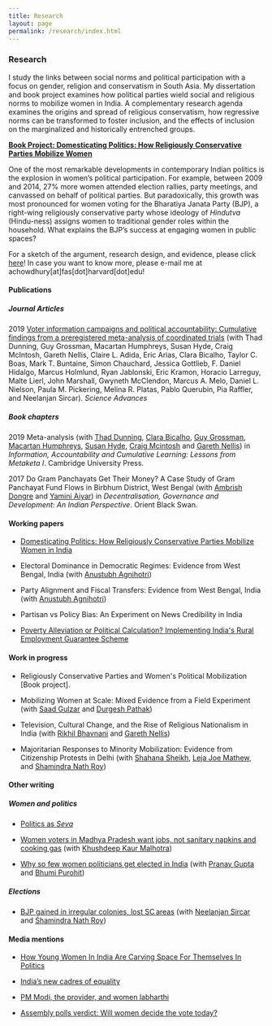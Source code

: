 ```yaml
---
title: Research
layout: page
permalink: /research/index.html
---
```


### Research
I study the links between social norms and political participation with a focus on gender, religion and conservatism in South Asia. My dissertation and book project examines how political parties wield social and religious norms to mobilize women in India. A complementary research agenda examines the origins and spread of religious conservatism, how regressive norms can be transformed to foster inclusion, and the effects of inclusion on the marginalized and historically entrenched groups. 


[**Book Project: Domesticating Politics: How Religiously Conservative Parties Mobilize Women**](https://anirvanchowdhury.github.io/book/)

One of the most remarkable developments in contemporary Indian politics is the explosion in women’s political participation. For example, between 2009 and 2014, 27% more women attended election rallies, party meetings, and canvassed on behalf of political parties. But paradoxically, this growth was most pronounced for women voting for the Bharatiya Janata Party (BJP), a right-wing religiously conservative party whose ideology of _Hindutva_ (Hindu-ness) assigns women to traditional gender roles within the household. What explains the BJP’s success at engaging women in public spaces? 

For a sketch of the argument, research design, and evidence, please click [here](https://anirvanchowdhury.github.io/book/)! In case you want to know more, please e-mail me at achowdhury[at]fas[dot]harvard[dot]edu!


#### Publications

##### Journal Articles
2019 [Voter information campaigns and political accountability: Cumulative findings from a preregistered meta-analysis of coordinated trials](https://advances.sciencemag.org/content/5/7/eaaw2612.full) (with Thad Dunning, Guy Grossman, Macartan Humphreys, Susan Hyde, Craig McIntosh, Gareth Nellis, Claire L. Adida, Eric Arias, Clara Bicalho, Taylor C. Boas, Mark T. Buntaine, Simon Chauchard, Jessica Gottlieb, F. Daniel Hidalgo, Marcus Holmlund, Ryan Jablonski, Eric Kramon, Horacio Larreguy, Malte Lierl, John Marshall, Gwyneth McClendon, Marcus A. Melo, Daniel L. Nielson, Paula M. Pickering, Melina R. Platas, Pablo Querubin, Pia Raffler, and Neelanjan Sircar). _Science Advances_

##### Book chapters
2019 Meta-analysis (with [Thad Dunning](http://www.thaddunning.com/), [Clara Bicalho](https://wzb.eu/en/persons/clara-bicalho-maia-correia), [Guy Grossman](https://web.sas.upenn.edu/ggros/), [Macartan Humphreys](http://www.macartan.nyc/), [Susan Hyde](http://susan.hyde.co/), [Craig Mcintosh](http://gps.ucsd.edu/faculty-directory/craig-mcintosh.html) and [Gareth Nellis](http://www.garethnellis.com/)) in _Information, Accountability and Cumulative Learning: Lessons from Metaketa I_. Cambridge University Press.

2017 Do Gram Panchayats Get Their Money? A Case Study of Gram Panchayat Fund Flows in Birbhum District, West Bengal (with [Ambrish Dongre](https://www.iima.ac.in/web/faculty/faculty-profiles/ambrish-dongre) and [Yamini Aiyar](http://www.cprindia.org/people/yamini-aiyar)) in _Decentralisation, Governance and Development: An Indian Perspective_. Orient Black Swan.

#### Working papers
* [Domesticating Politics: How Religiously Conservative Parties Mobilize Women in India](https://www.dropbox.com/scl/fi/el1d15dowce19cyn664se/chowdhury-domesticating_politics-20231002.pdf?rlkey=erakmhoxfcp27k65kjlstmg26&dl=0)

* Electoral Dominance in Democratic Regimes: Evidence from West Bengal, India (with [Anustubh Agnihotri](http://polisci.berkeley.edu/people/person/anustubh-agnihotri))

* Party Alignment and Fiscal Transfers: Evidence from West Bengal, India (with [Anustubh Agnihotri](http://polisci.berkeley.edu/people/person/anustubh-agnihotri))

* Partisan vs Policy Bias: An Experiment on News Credibility in India 

* [Poverty Alleviation or Political Calculation? Implementing India's Rural Employment Guarantee Scheme](https://papers.ssrn.com/sol3/papers.cfm?abstract_id=2555738)

#### Work in progress
* Religiously Conservative Parties and Women's Political Mobilization [Book project]. 

* Mobilizing Women at Scale: Mixed Evidence from a Field Experiment (with [Saad Gulzar](http://saadgulzar.com/) and [Durgesh Pathak](http://aamaadmiparty.org/teams/durgesh-pathak/)) 

* Television, Cultural Change, and the Rise of Religious Nationalism in India (with [Rikhil Bhavnani](https://faculty.polisci.wisc.edu/bhavnani/) and [Gareth Nellis](http://www.garethnellis.com/))

* Majoritarian Responses to Minority Mobilization: Evidence from Citizenship Protests in Delhi (with [Shahana Sheikh](https://politicalscience.yale.edu/people/shahana-sheikh), [Leja Joe Mathew](https://polisci.brown.edu/people/leja-joe-mathew), and [Shamindra Nath Roy](https://www.cprindia.org/people/shamindra-nath-roy))

#### Other writing
##### Women and politics 
* [Politics as _Seva_](https://indianexpress.com/article/opinion/women-prefer-modi-bjp-9093597/) 

* [Women voters in Madhya Pradesh want jobs, not sanitary napkins and cooking gas](https://theprint.in/opinion/women-voters-in-madhya-pradesh-want-jobs-not-sanitary-napkins-and-cooking-gas/155742/) (with [Khushdeep Kaur Malhotra](https://www.ideasforindia.in/profile/khusdeep.html)) 

* [Why so few women politicians get elected in India](https://www.livemint.com/elections/lok-sabha-elections/why-so-few-women-politicians-get-elected-in-india-1557134520487.html) (with [Pranav Gupta](https://polisci.berkeley.edu/people/person/pranav-gupta) and [Bhumi Purohit](https://polisci.berkeley.edu/people/person/bhumi-purohit))

##### Elections
* [BJP gained in irregular colonies, lost SC areas](https://www.hindustantimes.com/assembly-elections/bjp-gained-in-irregular-colonies-lost-sc-areas/story-sDxORRAPLDcQcXjhZs4IAL.html) (with [Neelanjan Sircar](https://www.cprindia.org/people/neelanjan-sircar) and [Shamindra Nath Roy](https://www.cprindia.org/people/shamindra-nath-roy)) 


#### Media mentions
* [How Young Women In India Are Carving Space For Themselves In Politics](https://behanbox.com/2024/03/25/how-young-women-in-india-are-carving-space-for-themselves-in-politics/)

* [India’s new cadres of equality](https://www.csmonitor.com/text_edition/Commentary/the-monitors-view/2024/0104/India-s-new-cadres-of-equality)

* [PM Modi, the provider, and women labharthi](https://www.hindustantimes.com/opinion/pmmodi-the-provider-and-women-labharthi-101701614523090.html)

* [Assembly polls verdict: Will women decide the vote today?](https://mumbaimirror.indiatimes.com/news/india/assembly-polls-verdict-will-women-decide-the-vote-today/articleshow/67032480.cms?utm_source=contentofinterest&utm_medium=text&utm_campaign=cppst)